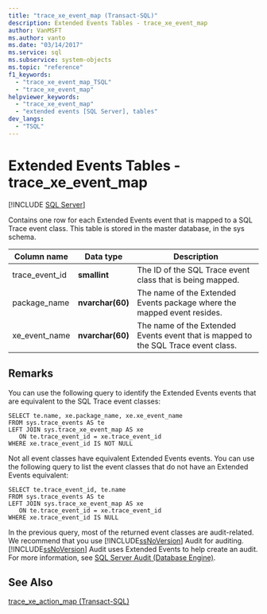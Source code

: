 ```yaml
---
title: "trace_xe_event_map (Transact-SQL)"
description: Extended Events Tables - trace_xe_event_map
author: VanMSFT
ms.author: vanto
ms.date: "03/14/2017"
ms.service: sql
ms.subservice: system-objects
ms.topic: "reference"
f1_keywords:
  - "trace_xe_event_map_TSQL"
  - "trace_xe_event_map"
helpviewer_keywords:
  - "trace_xe_event_map"
  - "extended events [SQL Server], tables"
dev_langs:
  - "TSQL"
---
```

# Extended Events Tables - trace_xe_event_map
[!INCLUDE [SQL Server](../../includes/applies-to-version/sqlserver.md)]

  Contains one row for each Extended Events event that is mapped to a SQL Trace event class. This table is stored in the master database, in the sys schema.  
  
|Column name|Data type|Description|  
|-----------------|---------------|-----------------|  
|trace_event_id|**smallint**|The ID of the SQL Trace event class that is being mapped.|  
|package_name|**nvarchar(60)**|The name of the Extended Events package where the mapped event resides.|  
|xe_event_name|**nvarchar(60)**|The name of the Extended Events event that is mapped to the SQL Trace event class.|  
  
## Remarks  
 You can use the following query to identify the Extended Events events that are equivalent to the SQL Trace event classes:  
  
```  
SELECT te.name, xe.package_name, xe.xe_event_name  
FROM sys.trace_events AS te  
LEFT JOIN sys.trace_xe_event_map AS xe  
   ON te.trace_event_id = xe.trace_event_id  
WHERE xe.trace_event_id IS NOT NULL  
```  
  
 Not all event classes have equivalent Extended Events events. You can use the following query to list the event classes that do not have an Extended Events equivalent:  
  
```  
SELECT te.trace_event_id, te.name  
FROM sys.trace_events AS te  
LEFT JOIN sys.trace_xe_event_map AS xe  
   ON te.trace_event_id = xe.trace_event_id  
WHERE xe.trace_event_id IS NULL  
```  
  
 In the previous query, most of the returned event classes are audit-related. We recommend that you use [!INCLUDE[ssNoVersion](../../includes/ssnoversion-md.md)] Audit for auditing. [!INCLUDE[ssNoVersion](../../includes/ssnoversion-md.md)] Audit uses Extended Events to help create an audit. For more information, see [SQL Server Audit &#40;Database Engine&#41;](../../relational-databases/security/auditing/sql-server-audit-database-engine.md).  
  
## See Also  
 [trace_xe_action_map &#40;Transact-SQL&#41;](../../relational-databases/system-tables/extended-events-tables-trace-xe-action-map.md)  
  
  
